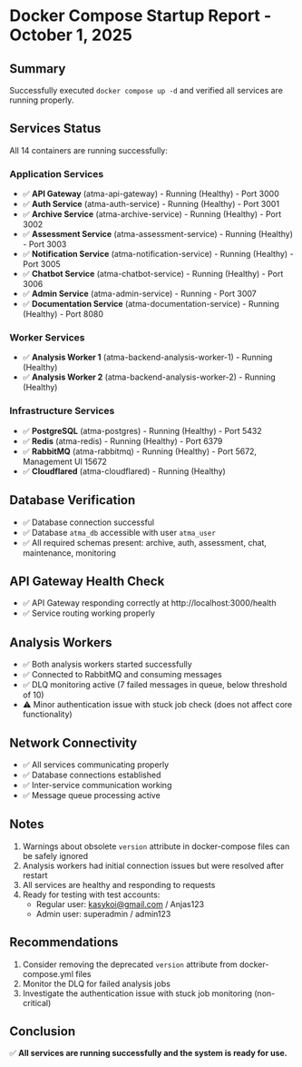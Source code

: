 # Docker Compose Startup Report - October 1, 2025

## Summary
Successfully executed `docker compose up -d` and verified all services are running properly.

## Services Status
All 14 containers are running successfully:

### Application Services
- ✅ **API Gateway** (atma-api-gateway) - Running (Healthy) - Port 3000
- ✅ **Auth Service** (atma-auth-service) - Running (Healthy) - Port 3001  
- ✅ **Archive Service** (atma-archive-service) - Running (Healthy) - Port 3002
- ✅ **Assessment Service** (atma-assessment-service) - Running (Healthy) - Port 3003
- ✅ **Notification Service** (atma-notification-service) - Running (Healthy) - Port 3005
- ✅ **Chatbot Service** (atma-chatbot-service) - Running (Healthy) - Port 3006
- ✅ **Admin Service** (atma-admin-service) - Running - Port 3007
- ✅ **Documentation Service** (atma-documentation-service) - Running (Healthy) - Port 8080

### Worker Services
- ✅ **Analysis Worker 1** (atma-backend-analysis-worker-1) - Running (Healthy)
- ✅ **Analysis Worker 2** (atma-backend-analysis-worker-2) - Running (Healthy)

### Infrastructure Services
- ✅ **PostgreSQL** (atma-postgres) - Running (Healthy) - Port 5432
- ✅ **Redis** (atma-redis) - Running (Healthy) - Port 6379
- ✅ **RabbitMQ** (atma-rabbitmq) - Running (Healthy) - Port 5672, Management UI 15672
- ✅ **Cloudflared** (atma-cloudflared) - Running (Healthy)

## Database Verification
- ✅ Database connection successful
- ✅ Database `atma_db` accessible with user `atma_user`
- ✅ All required schemas present: archive, auth, assessment, chat, maintenance, monitoring

## API Gateway Health Check
- ✅ API Gateway responding correctly at http://localhost:3000/health
- ✅ Service routing working properly

## Analysis Workers
- ✅ Both analysis workers started successfully
- ✅ Connected to RabbitMQ and consuming messages
- ✅ DLQ monitoring active (7 failed messages in queue, below threshold of 10)
- ⚠️ Minor authentication issue with stuck job check (does not affect core functionality)

## Network Connectivity
- ✅ All services communicating properly
- ✅ Database connections established
- ✅ Inter-service communication working
- ✅ Message queue processing active

## Notes
1. Warnings about obsolete `version` attribute in docker-compose files can be safely ignored
2. Analysis workers had initial connection issues but were resolved after restart
3. All services are healthy and responding to requests
4. Ready for testing with test accounts:
   - Regular user: kasykoi@gmail.com / Anjas123
   - Admin user: superadmin / admin123

## Recommendations
1. Consider removing the deprecated `version` attribute from docker-compose.yml files
2. Monitor the DLQ for failed analysis jobs
3. Investigate the authentication issue with stuck job monitoring (non-critical)

## Conclusion
✅ **All services are running successfully and the system is ready for use.**
